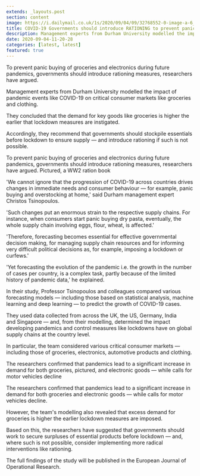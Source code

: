 ```yaml
---
extends: _layouts.post
section: content
image: https://i.dailymail.co.uk/1s/2020/09/04/09/32768552-0-image-a-6_1599206982805.jpg 
title: COVID-19 Governments should introduce RATIONING to prevent panic in future pandemics, experts said 
description: Management experts from Durham University modelled the impact of pandemic events like COVID-19 on critical consumer markets like groceries and clothing. 
date: 2020-09-04-11-20-28 
categories: [latest, latest] 
featured: true 
--- 
```

To prevent panic buying of groceries and electronics during future pandemics, governments should introduce rationing measures, researchers have argued.

Management experts from Durham University modelled the impact of pandemic events like COVID-19 on critical consumer markets like groceries and clothing.

They concluded that the demand for key goods like groceries is higher the earlier that lockdown measures are instigated.

Accordingly, they recommend that governments should stockpile essentials before lockdown to ensure supply — and introduce rationing if such is not possible. 

To prevent panic buying of groceries and electronics during future pandemics, governments should introduce rationing measures, researchers have argued. Pictured, a WW2 ration book

'We cannot ignore that the progression of COVID-19 across countries drives changes in immediate needs and consumer behaviour — for example, panic buying and overstocking at home,' said Durham management expert Christos Tsinopoulos.

'Such changes put an enormous strain to the respective supply chains. For instance, when consumers start panic buying dry pasta, eventually, the whole supply chain involving eggs, flour, wheat, is affected.'

'Therefore, forecasting becomes essential for effective governmental decision making, for managing supply chain resources and for informing very difficult political decisions as, for example, imposing a lockdown or curfews.'

'Yet forecasting the evolution of the pandemic i.e. the growth in the number of cases per country, is a complex task, partly because of the limited history of pandemic data,' he explained. 

In their study, Professor Tsinopoulos and colleagues compared various forecasting models — including those based on statistical analysis, machine learning and deep learning — to predict the growth of COVID-19 cases. 

They used data collected from across the UK, the US, Germany, India and Singapore — and, from their modelling, determined the impact developing pandemics and control measures like lockdowns have on global supply chains at the country level.

In particular, the team considered various critical consumer markets — including those of groceries, electronics, automotive products and clothing. 



The researchers confirmed that pandemics lead to a significant increase in demand for both groceries, pictured, and electronic goods — while calls for motor vehicles decline

The researchers confirmed that pandemics lead to a significant increase in demand for both groceries and electronic goods — while calls for motor vehicles decline.

However, the team's modelling also revealed that excess demand for groceries is higher the earlier lockdown measures are imposed.

Based on this, the researchers have suggested that governments should work to secure surpluses of essential products before lockdown — and, where such is not possible, consider implementing more radical interventions like rationing.

The full findings of the study will be published in the European Journal of Operational Research.

